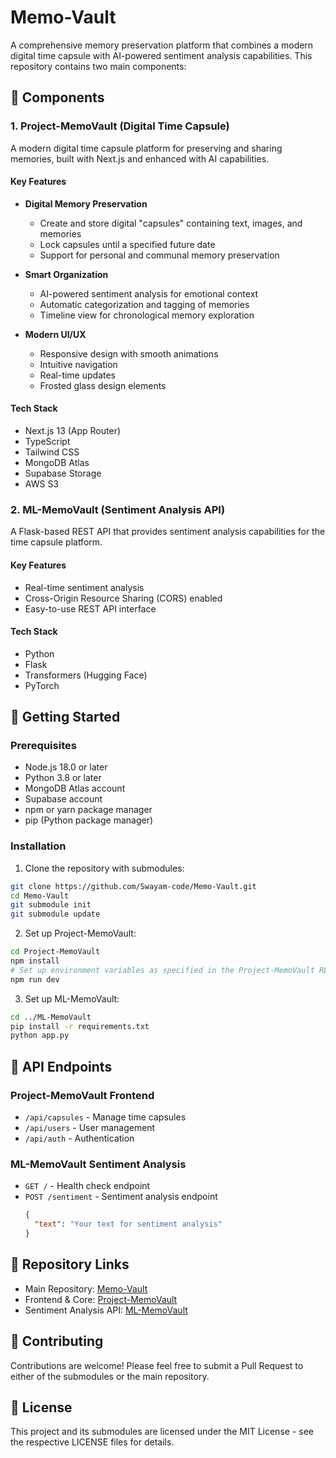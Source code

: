# Memo-Vault

A comprehensive memory preservation platform that combines a modern digital time capsule with AI-powered sentiment analysis capabilities. This repository contains two main components:

## 🌟 Components

### 1. Project-MemoVault (Digital Time Capsule)
A modern digital time capsule platform for preserving and sharing memories, built with Next.js and enhanced with AI capabilities.

#### Key Features
- **Digital Memory Preservation**
  - Create and store digital "capsules" containing text, images, and memories
  - Lock capsules until a specified future date
  - Support for personal and communal memory preservation

- **Smart Organization**
  - AI-powered sentiment analysis for emotional context
  - Automatic categorization and tagging of memories
  - Timeline view for chronological memory exploration

- **Modern UI/UX**
  - Responsive design with smooth animations
  - Intuitive navigation
  - Real-time updates
  - Frosted glass design elements

#### Tech Stack
- Next.js 13 (App Router)
- TypeScript
- Tailwind CSS
- MongoDB Atlas
- Supabase Storage
- AWS S3

### 2. ML-MemoVault (Sentiment Analysis API)
A Flask-based REST API that provides sentiment analysis capabilities for the time capsule platform.

#### Key Features
- Real-time sentiment analysis
- Cross-Origin Resource Sharing (CORS) enabled
- Easy-to-use REST API interface

#### Tech Stack
- Python
- Flask
- Transformers (Hugging Face)
- PyTorch

## 🚀 Getting Started

### Prerequisites
- Node.js 18.0 or later
- Python 3.8 or later
- MongoDB Atlas account
- Supabase account
- npm or yarn package manager
- pip (Python package manager)

### Installation

1. Clone the repository with submodules:
```bash
git clone https://github.com/Swayam-code/Memo-Vault.git
cd Memo-Vault
git submodule init
git submodule update
```

2. Set up Project-MemoVault:
```bash
cd Project-MemoVault
npm install
# Set up environment variables as specified in the Project-MemoVault README
npm run dev
```

3. Set up ML-MemoVault:
```bash
cd ../ML-MemoVault
pip install -r requirements.txt
python app.py
```

## 📡 API Endpoints

### Project-MemoVault Frontend
- `/api/capsules` - Manage time capsules
- `/api/users` - User management
- `/api/auth` - Authentication

### ML-MemoVault Sentiment Analysis
- `GET /` - Health check endpoint
- `POST /sentiment` - Sentiment analysis endpoint
  ```json
  {
    "text": "Your text for sentiment analysis"
  }
  ```

## 🔗 Repository Links
- Main Repository: [Memo-Vault](https://github.com/Swayam-code/Memo-Vault)
- Frontend & Core: [Project-MemoVault](https://github.com/Swayam-code/Project-MemoVault)
- Sentiment Analysis API: [ML-MemoVault](https://github.com/Swayam-code/ML-Memovault)

## 🤝 Contributing
Contributions are welcome! Please feel free to submit a Pull Request to either of the submodules or the main repository.

## 📄 License
This project and its submodules are licensed under the MIT License - see the respective LICENSE files for details.
